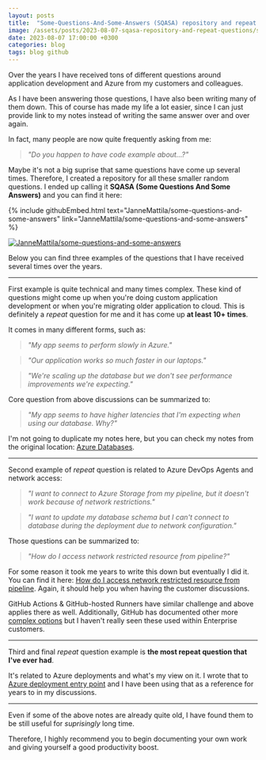 ```yaml
---
layout: posts
title:  "Some-Questions-And-Some-Answers (SQASA) repository and repeat questions"
image: /assets/posts/2023-08-07-sqasa-repository-and-repeat-questions/share.png
date: 2023-08-07 17:00:00 +0300
categories: blog
tags: blog github
---
```

Over the years I have received tons of different questions around
application development and Azure from my customers and colleagues.

As I have been answering those questions, I have also been writing many of them down.
This of course has made my life a lot easier, since I can just provide link to my notes
instead of writing the same answer over and over again.

In fact, many people are now quite frequently asking from me:

> _"Do you happen to have code example about...?"_

Maybe it's not a big suprise that same questions have come up several times.
Therefore, I created a repository for all these smaller random questions.
I ended up calling it **SQASA (Some Questions And Some Answers)** and
you can find it here: 

{% include githubEmbed.html text="JanneMattila/some-questions-and-some-answers" link="JanneMattila/some-questions-and-some-answers" %}

[![JanneMattila/some-questions-and-some-answers](/assets/posts/2023-08-07-sqasa-repository-and-repeat-questions/share.png)](https://github.com/JanneMattila/some-questions-and-some-answers)

Below you can find three examples of the questions that I have received several times over the years.

---

First example is quite technical and many times complex. These kind of questions might come up when you're doing
custom application development or when you're migrating older application to cloud.
This is definitely a _repeat_ question for me and it has come up **at least 10+ times**.

It comes in many different forms, such as:

> _"My app seems to perform slowly in Azure."_

> _"Our application works so much faster in our laptops."_

> _"We're scaling up the database but we don't see performance improvements we're expecting."_

Core question from above discussions can be summarized to:

> _"My app seems to have higher latencies that I'm expecting when using our database. Why?"_

I'm not going to duplicate my notes here, but you can check my notes from the original location:
[Azure Databases](https://github.com/JanneMattila/some-questions-and-some-answers/blob/master/q%26a/azure_databases.md).

---

Second example of _repeat_ question is related to Azure DevOps Agents and network access:

> _"I want to connect to Azure Storage from my pipeline, but it doesn't work because of network restrictions."_

> _"I want to update my database schema but I can't connect to database during the deployment due to network configuration."_

Those questions can be summarized to:

> _"How do I access network restricted resource from pipeline?"_

For some reason it took me years to write this down but eventually I did it. 
You can find it here: [How do I access network restricted resource from pipeline](https://github.com/JanneMattila/some-questions-and-some-answers/blob/master/q%26a/azure_devops.md#how-do-i-access-network-restricted-resource-from-pipeline).
Again, it should help you when having the customer discussions.

GitHub Actions & GitHub-hosted Runners have similar challenge and above applies there as well.
Additionally, GitHub has documented other more 
[complex options](https://docs.github.com/en/actions/using-github-hosted-runners/connecting-to-a-private-network)
but I haven't really seen these used within Enterprise customers.

---

Third and final _repeat_ question example is **the most repeat question that I've ever had**.

It's related to Azure deployments and what's my view on it. 
I wrote that to [Azure deployment entry point](https://github.com/JanneMattila/some-questions-and-some-answers/blob/master/q%26a/azure_deployment_entry_point.md)
and I have been using that as a reference for years to in my discussions.

---

Even if some of the above notes are already quite old, I have found them to be still useful for _suprisingly_ long time.

Therefore, I highly recommend you to begin documenting your own work 
and giving yourself a good productivity boost.
